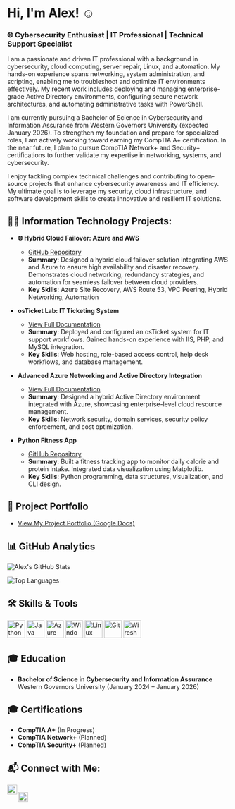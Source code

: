 <h1>Hi, I'm Alex! ☺️</h1>
<h3>🌐 Cybersecurity Enthusiast | IT Professional | Technical Support Specialist</h3>

<p>
I am a passionate and driven IT professional with a background in cybersecurity, cloud computing, server repair, Linux, and automation. My hands-on experience spans networking, system administration, and scripting, enabling me to troubleshoot and optimize IT environments effectively. My recent work includes deploying and managing enterprise-grade Active Directory environments, configuring secure network architectures, and automating administrative tasks with PowerShell.
</p>

<p>
I am currently pursuing a Bachelor of Science in Cybersecurity and Information Assurance from Western Governors University (expected January 2026). To strengthen my foundation and prepare for specialized roles, I am actively working toward earning my CompTIA A+ certification. In the near future, I plan to pursue CompTIA Network+ and Security+ certifications to further validate my expertise in networking, systems, and cybersecurity.
</p>

<p>
I enjoy tackling complex technical challenges and contributing to open-source projects that enhance cybersecurity awareness and IT efficiency. My ultimate goal is to leverage my security, cloud infrastructure, and software development skills to create innovative and resilient IT solutions.
</p>

<h2>👨‍💻 Information Technology Projects:</h2>

- <b>🌐 Hybrid Cloud Failover: Azure and AWS</b>
  - [GitHub Repository](https://github.com/an6634/HybridCloudFailover)
  - **Summary**: Designed a hybrid cloud failover solution integrating AWS and Azure to ensure high availability and disaster recovery. Demonstrates cloud networking, redundancy strategies, and automation for seamless failover between cloud providers.
  - **Key Skills**: Azure Site Recovery, AWS Route 53, VPC Peering, Hybrid Networking, Automation

- <b>osTicket Lab: IT Ticketing System</b>
  - [View Full Documentation](https://docs.google.com/document/d/1TgUFF3W3cwf3CT0U81u_j3abFQqKHQykbQBWAUbmY1g/edit?usp=sharing)
  - **Summary**: Deployed and configured an osTicket system for IT support workflows. Gained hands-on experience with IIS, PHP, and MySQL integration.
  - **Key Skills**: Web hosting, role-based access control, help desk workflows, and database management.

- <b>Advanced Azure Networking and Active Directory Integration</b>
  - [View Full Documentation](https://docs.google.com/document/d/1TgUFF3W3cwf3CT0U81u_j3abFQqKHQykbQBWAUbmY1g/edit?usp=sharing)
  - **Summary**: Designed a hybrid Active Directory environment integrated with Azure, showcasing enterprise-level cloud resource management.
  - **Key Skills**: Network security, domain services, security policy enforcement, and cost optimization.

- <b>Python Fitness App</b>
  - [GitHub Repository](https://github.com/your-repo/python-fitness-app)
  - **Summary**: Built a fitness tracking app to monitor daily calorie and protein intake. Integrated data visualization using Matplotlib.
  - **Key Skills**: Python programming, data structures, visualization, and CLI design.

<h2>📄 Project Portfolio</h2>

- [View My Project Portfolio (Google Docs)](https://docs.google.com/document/d/1TgUFF3W3cwf3CT0U81u_j3abFQqKHQykbQBWAUbmY1g/edit?usp=sharing)

<h2>📊 GitHub Analytics</h2>

![Alex's GitHub Stats](https://github-readme-stats.vercel.app/api?username=alexcc&show_icons=true&hide=prs,issues&count_private=true&theme=radical)

![Top Languages](https://github-readme-stats.vercel.app/api/top-langs/?username=alexcc&layout=compact&theme=radical)

<h2>🛠️ Skills & Tools</h2>

<p>
  <img src="https://cdn.jsdelivr.net/npm/simple-icons@v3/icons/python.svg" alt="Python" width="40" height="40"/>
  <img src="https://cdn.jsdelivr.net/npm/simple-icons@v3/icons/java.svg" alt="Java" width="40" height="40"/>
  <img src="https://cdn.jsdelivr.net/npm/simple-icons@v3/icons/microsoftazure.svg" alt="Azure" width="40" height="40"/>
  <img src="https://cdn.jsdelivr.net/npm/simple-icons@v3/icons/windows.svg" alt="Windows" width="40" height="40"/>
  <img src="https://cdn.jsdelivr.net/npm/simple-icons@v3/icons/linux.svg" alt="Linux" width="40" height="40"/>
  <img src="https://cdn.jsdelivr.net/npm/simple-icons@v3/icons/git.svg" alt="Git" width="40" height="40"/>
  <img src="https://cdn.jsdelivr.net/npm/simple-icons@v3/icons/wireshark.svg" alt="Wireshark" width="40" height="40"/>
</p>

<h2>🎓 Education</h2>

- **Bachelor of Science in Cybersecurity and Information Assurance**  
  Western Governors University (January 2024 – January 2026)

<h2>🎓 Certifications</h2>

- **CompTIA A+** (In Progress)
- **CompTIA Network+** (Planned)
- **CompTIA Security+** (Planned)

<h2>📬 Connect with Me:</h2>

[<img align="left" alt="Alex | LinkedIn" width="22px" src="https://cdn.jsdelivr.net/npm/simple-icons@v3/icons/linkedin.svg" />][linkedin]  
[<img align="left" alt="Alex | Email" width="22px" src="https://cdn.jsdelivr.net/npm/simple-icons@v3/icons/gmail.svg" />](mailto:alexlnguyenconnect@gmail.com)

<br clear="left"/>

[linkedin]: https://www.linkedin.com/in/alex-nguyen-b6ba0a290
